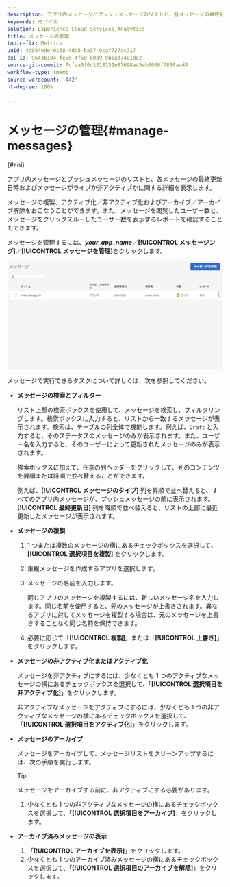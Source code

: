 ```yaml
---
description: アプリ内メッセージとプッシュメッセージのリストと、各メッセージの最終更新日時およびメッセージがライブか非アクティブかに関する詳細を表示します。
keywords: モバイル
solution: Experience Cloud Services,Analytics
title: メッセージの管理
topic-fix: Metrics
uuid: 4d934ede-0c68-4dd5-ba37-9caf727cc717
exl-id: 96436104-fe5d-4f50-80a9-9b6ad7401de2
source-git-commit: 7cfaa5f6d1318151e87698a45eb6006f7850aad4
workflow-type: tm+mt
source-wordcount: '442'
ht-degree: 100%

---
```


# メッセージの管理{#manage-messages}

{#eol}

アプリ内メッセージとプッシュメッセージのリストと、各メッセージの最終更新日時およびメッセージがライブか非アクティブかに関する詳細を表示します。

メッセージの複製、アクティブ化／非アクティブ化およびアーカイブ／アーカイブ解除をおこなうことができます。また、メッセージを閲覧したユーザー数と、メッセージをクリックスルーしたユーザー数を表示するレポートを確認することもできます。

メッセージを管理するには、***your_app_name***／**[!UICONTROL メッセージング]**／**[!UICONTROL メッセージを管理]**&#x200B;をクリックします。

![](assets/manage_messages.png)

メッセージで実行できるタスクについて詳しくは、次を参照してください。

* **メッセージの検索とフィルター**

   リスト上部の検索ボックスを使用して、メッセージを検索し、フィルタリングします。検索ボックスに入力すると、リストから一致するメッセージが表示されます。検索は、テーブルの列全体で機能します。例えば、`Draft` と入力すると、そのステータスのメッセージのみが表示されます。また、ユーザー名を入力すると、そのユーザーによって更新されたメッセージのみが表示されます。

   検索ボックスに加えて、任意の列ヘッダーをクリックして、列のコンテンツを昇順または降順で並べ替えることができます。

   例えば、**[!UICONTROL メッセージのタイプ]** 列を昇順で並べ替えると、すべてのアプリ内メッセージが、プッシュメッセージの前に表示されます。**[!UICONTROL 最終更新日]** 列を降順で並べ替えると、リストの上部に最近更新したメッセージが表示されます。

* **メッセージの複製**

   1. 1 つまたは複数のメッセージの横にあるチェックボックスを選択して、**[!UICONTROL 選択項目を複製]** をクリックします。
   1. 重複メッセージを作成するアプリを選択します。
   1. メッセージの名前を入力します。

      同じアプリのメッセージを複製するには、新しいメッセージ名を入力します。同じ名前を使用すると、元のメッセージが上書きされます。異なるアプリに対してメッセージを複製する場合は、元のメッセージを上書きすることなく同じ名前を保持できます。

   1. 必要に応じて「**[!UICONTROL 複製]**」または「**[!UICONTROL 上書き]**」をクリックします。

* **メッセージの非アクティブ化またはアクティブ化**

   メッセージを非アクティブにするには、少なくとも 1 つのアクティブなメッセージの横にあるチェックボックスを選択して、「**[!UICONTROL 選択項目を非アクティブ化]**」をクリックします。

   非アクティブなメッセージをアクティブにするには、少なくとも 1 つの非アクティブなメッセージの横にあるチェックボックスを選択して、「**[!UICONTROL 選択項目をアクティブ化]**」をクリックします。

* **メッセージのアーカイブ**

   メッセージをアーカイブして、メッセージリストをクリーンアップするには、次の手順を実行します。

   >[!TIP]
   >
   >メッセージをアーカイブする前に、非アクティブにする必要があります。

   1. 少なくとも 1 つの非アクティブなメッセージの横にあるチェックボックスを選択して、「**[!UICONTROL 選択項目をアーカイブ]**」をクリックします。

* **アーカイブ済みメッセージの表示**

   1. 「**[!UICONTROL アーカイブを表示]**」をクリックします。
   1. 少なくとも 1 つのアーカイブ済みメッセージの横にあるチェックボックスを選択して、「**[!UICONTROL 選択項目のアーカイブを解除]**」をクリックします。
